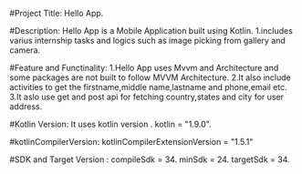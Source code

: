 #Project Title:
Hello App.

#Description:
Hello App is a Mobile Application built using Kotlin.
1.includes varius internship tasks and logics such as image picking from gallery and camera.


#Feature and Functinality:
1.Hello App uses Mvvm and Architecture and  some packages are not built to follow MVVM Architecture.
2.It also include activities to get the firstname,middle name,lastname and phone,email etc.
3.It aslo use get and post api for fetching country,states and city for user address.

#Kotlin Version:
It uses kotlin version .
kotlin = "1.9.0".

#kotlinCompilerVersion:
kotlinCompilerExtensionVersion = "1.5.1"

#SDK  and Target Version :
compileSdk = 34.
minSdk = 24.
targetSdk = 34.

